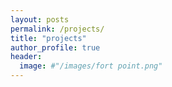 ```yaml
---
layout: posts
permalink: /projects/
title: "projects"
author_profile: true
header:
  image: #"/images/fort point.png"
---
```



